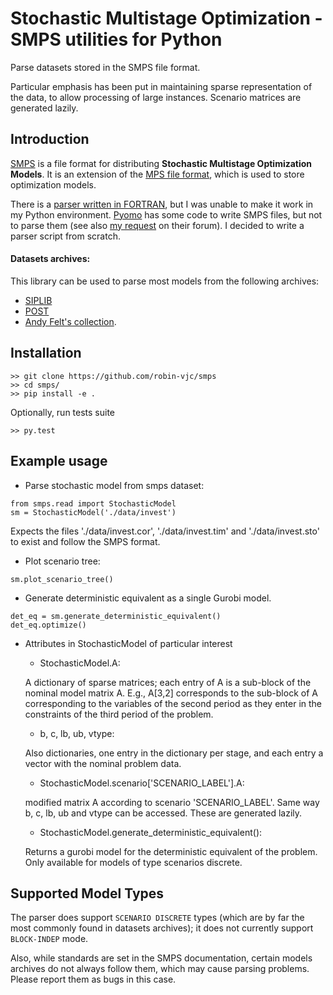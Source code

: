# Stochastic Multistage Optimization - SMPS utilities for Python

Parse datasets stored in the SMPS file format. 

Particular emphasis has been put in maintaining sparse representation of the data, to allow
processing of large instances. Scenario matrices are generated lazily.


## Introduction

[SMPS](http://myweb.dal.ca/gassmann/smps2.htm) is a file format for distributing **Stochastic Multistage Optimization Models**. 
It is an extension of the [MPS file format](https://en.wikipedia.org/wiki/MPS_(format)), which is used to store 
optimization models. 


There is a [parser written in FORTRAN](http://myweb.dal.ca/gassmann/inputs.htm), but I was unable to make it work in my 
Python environment. [Pyomo](http://www.pyomo.org/) has some code to write SMPS files, but not to parse them (see also 
[my request](https://groups.google.com/forum/#!searchin/pyomo-forum/smps/pyomo-forum/jfRD7BK4Mt4/GQqbpAzaBAAJ) on their forum). 
I decided to write a parser script from scratch. 

#### Datasets archives:

This library can be used to parse most models from the following archives:
 * [SIPLIB](http://www2.isye.gatech.edu/~sahmed/siplib/)
 * [POST](http://users.iems.northwestern.edu/~jrbirge/html/dholmes/post.html)
 * [Andy Felt's collection](http://www4.uwsp.edu/math/afelt/slptestset/download.html).

## Installation

~~~~
>> git clone https://github.com/robin-vjc/smps
>> cd smps/
>> pip install -e .
~~~~

Optionally, run tests suite
~~~~
>> py.test
~~~~

## Example usage

* Parse stochastic model from smps dataset:
~~~~
from smps.read import StochasticModel
sm = StochasticModel('./data/invest')
~~~~

Expects the files './data/invest.cor', './data/invest.tim' and './data/invest.sto' to exist and follow the
SMPS format.

* Plot scenario tree:

~~~~
sm.plot_scenario_tree()
~~~~

* Generate deterministic equivalent as a single Gurobi model.

~~~~
det_eq = sm.generate_deterministic_equivalent()
det_eq.optimize()
~~~~

* Attributes in StochasticModel of particular interest


    - StochasticModel.A: 
    
    A dictionary of sparse matrices; each entry of A is a sub-block of the nominal model matrix A. 
    E.g., A[3,2] corresponds to the sub-block of A corresponding to the variables of the second
    period as they enter in the constraints of the third period of the problem.
        
    - b, c, lb, ub, vtype:  
    
    Also dictionaries, one entry in the dictionary per stage, and each entry a vector with the
    nominal problem data.
                        
    - StochasticModel.scenario['SCENARIO_LABEL'].A: 
    
    modified matrix A according to scenario 'SCENARIO_LABEL'. Same way b, c, lb, ub and vtype can be accessed. 
    These are generated lazily.
                                                
    - StochasticModel.generate_deterministic_equivalent():  
    
    Returns a gurobi model for the deterministic equivalent of the problem. Only available for models of type 
    scenarios discrete.

## Supported Model Types

The parser does support `SCENARIO DISCRETE` types (which are by far the most commonly found in datasets archives); 
it does not currently support `BLOCK-INDEP` mode.

Also, while standards are set in the SMPS documentation, certain models archives do not always follow 
them, which may cause parsing problems. Please report them as bugs in this case.
